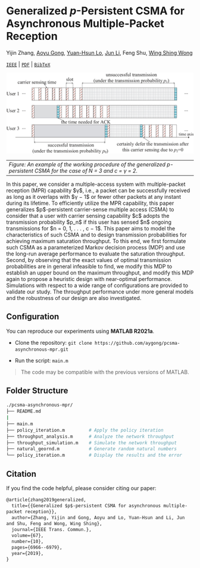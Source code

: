 # Generalized $p$-Persistent CSMA for Asynchronous Multiple-Packet Reception

Yijin Zhang, [Aoyu Gong](https://aygong.com/), [Yuan-Hsun Lo](https://sites.google.com/view/yuanhsunlo/home), [Jun Li](http://www.deepiiotlab.com/), Feng Shu, [Wing Shing Wong](http://www.ie.cuhk.edu.hk/people/wing2.shtml)

[`IEEE`](https://ieeexplore.ieee.org/document/8776634) | [`PDF`](https://aygong.com/docu/pCSMAtr.pdf) | [`BibTeX`](#Citation)

<div align="center">
<p>
<img src="assets/protocol.jpg" width="700"/>
</p>
</div>
<table>
      <tr><td><em>Figure: An example of the working procedure of the generalized p-persistent CSMA for the case of N = 3 and c = γ = 2.</em></td></tr>
</table>
In this paper, we consider a multiple-access system with multiple-packet reception (MPR) capability $γ$, i.e., a packet can be successfully received as long as it overlaps with $γ − 1$ or fewer other packets at any instant during its lifetime. To efficiently utilize the MPR capability, this paper generalizes $p$-persistent carrier-sense multiple access (CSMA) to consider that a user with carrier sensing capability $c$ adopts the transmission probability $p_n$ if this user has sensed $n$ ongoing transmissions for $n = 0, 1, . . . , c − 1$. This paper aims to model the characteristics of such CSMA and to design transmission probabilities for achieving maximum saturation throughput. To this end, we first formulate such CSMA as a parameterized Markov decision process (MDP) and use the long-run average performance to evaluate the saturation throughput. Second, by observing that the exact values of optimal transmission probabilities are in general infeasible to find, we modify this MDP to establish an upper bound on the maximum throughput, and modify this MDP again to propose a heuristic design with near-optimal performance. Simulations with respect to a wide range of configurations are provided to validate our study. The throughput performance under more general models and the robustness of our design are also investigated.



## Configuration

You can reproduce our experiments using **MATLAB R2021a**.

- Clone the repository: `git clone https://github.com/aygong/pcsma-asynchronous-mpr.git`

- Run the script: `main.m`

> The code may be compatible with the previous versions of MATLAB.




## Folder Structure

```bash
./pcsma-asynchronous-mpr/
├── README.md
|
├── main.m
├── policy_iteration.m         # Apply the policy iteration
├── throughput_analysis.m      # Analyze the network throughput
├── throughput_simulation.m    # Simulate the network throughput
├── natural_geornd.m           # Generate random natural numbers
└── policy_iteration.m         # Display the results and the error
```



## Citation

If you find the code helpful, please consider citing our paper:

```
@article{zhang2019generalized,
  title={{Generalized $p$-persistent CSMA for asynchronous multiple-packet reception}},
  author={Zhang, Yijin and Gong, Aoyu and Lo, Yuan-Hsun and Li, Jun and Shu, Feng and Wong, Wing Shing},
  journal={IEEE Trans. Commun.},
  volume={67},
  number={10},
  pages={6966--6979},
  year={2019},
}
```
